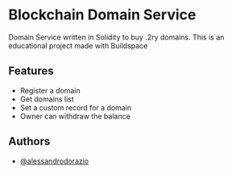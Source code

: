 
# Blockchain Domain Service

Domain Service written in Solidity to buy .2ry domains. This is an educational project made with Buildspace



## Features

- Register a domain
- Get domains list
- Set a custom record for a domain
- Owner can withdraw the balance


## Authors

- [@alessandrodorazio](https://www.github.com/alessandrodorazio)

